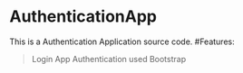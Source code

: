 # AuthenticationApp
This is a Authentication Application source code.
#Features:
> Login App
> Authentication 
> used Bootstrap 
